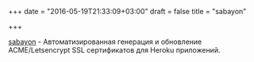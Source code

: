 +++
date = "2016-05-19T21:33:09+03:00"
draft = false
title = "sabayon"

+++

<p><a href="https://github.com/dmathieu/sabayon">sabayon</a>&nbsp;- Автоматизированная генерация и обновление ACME/Letsencrypt SSL сертификатов для Heroku приложений.&nbsp;</p>

